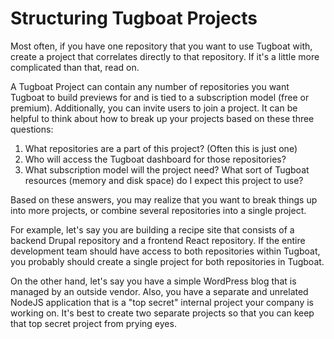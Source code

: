 # Structuring Tugboat Projects

Most often, if you have one repository that you want to use Tugboat with, create
a project that correlates directly to that repository. If it's a little more
complicated than that, read on.

A Tugboat Project can contain any number of repositories you want Tugboat to
build previews for and is tied to a subscription model (free or premium).
Additionally, you can invite users to join a project. It can be helpful to think
about how to break up your projects based on these three questions:

1.  What repositories are a part of this project? (Often this is just one)
2.  Who will access the Tugboat dashboard for those repositories?
3.  What subscription model will the project need? What sort of Tugboat resources
    (memory and disk space) do I expect this project to use?

Based on these answers, you may realize that you want to break things up into
more projects, or combine several repositories into a single project.

For example, let's say you are building a recipe site that consists of a backend
Drupal repository and a frontend React repository. If the entire development
team should have access to both repositories within Tugboat, you probably should
create a single project for both repositories in Tugboat.

On the other hand, let's say you have a simple WordPress blog that is managed by
an outside vendor. Also, you have a separate and unrelated NodeJS application
that is a "top secret" internal project your company is working on. It's best to
create two separate projects so that you can keep that top secret project from
prying eyes.
